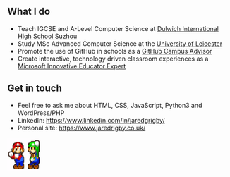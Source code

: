 ## What I do
- Teach IGCSE and A-Level Computer Science at [Dulwich International High School Suzhou](https://github.com/DHSZ)
- Study MSc Advanced Computer Science at the [University of Leicester](https://github.com/university-of-leicester)
- Promote the use of GitHub in schools as a [GitHub Campus Advisor](https://github.com/Campus-Advisors)
- Create interactive, technology driven classroom experiences as a [Microsoft Innovative Educator Expert](https://education.microsoft.com)

## Get in touch
- Feel free to ask me about HTML, CSS, JavaScript, Python3 and WordPress/PHP
- LinkedIn: https://www.linkedin.com/in/jaredgrigby/
- Personal site: https://www.jaredrigby.co.uk/

<img width="75" height="75" src="https://raw.githubusercontent.com/jazibobs/jazibobs/master/m%2Bl.gif" alt="Mario and Luigi dancing gif">
